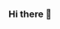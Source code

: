 ### Hi there 👋

<!--
**d-r-e/d-r-e** is a ✨ _special_ ✨ repository because its `README.md` (this file) appears on your GitHub profile.

![darodrig's 42 stats](https://badge42.herokuapp.com/api/stats/darodrig)
